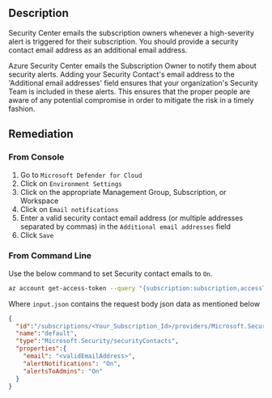 ## Description

Security Center emails the subscription owners whenever a high-severity alert is triggered for their subscription. You should provide a security contact email address as an additional email address.

Azure Security Center emails the Subscription Owner to notify them about security alerts. Adding your Security Contact's email address to the 'Additional email addresses' field ensures that your organization's Security Team is included in these alerts. This ensures that the proper people are aware of any potential compromise in order to mitigate the risk in a timely fashion.

## Remediation

### From Console

1. Go to `Microsoft Defender for Cloud`
2. Click on `Environment Settings`
3. Click on the appropriate Management Group, Subscription, or Workspace
4. Click on `Email notifications`
5. Enter a valid security contact email address (or multiple addresses separated by commas) in the `Additional email addresses` field
6. Click `Save`

### From Command Line

Use the below command to set Security contact emails to `On`.

```bash
az account get-access-token --query "{subscription:subscription,accessToken:accessToken}" --out tsv | xargs -L1 bash -c 'curl -X PUT -H "Authorization: Bearer $1" -H "Content-Type: application/json" https://management.azure.com/subscriptions/$0/providers/Microsoft.Security/securityContacts/default?api-version=2020-00-01-preview -d@"input.json"'
```

Where `input.json` contains the request body json data as mentioned below

```json
{
  "id":"/subscriptions/<Your_Subscription_Id>/providers/Microsoft.Security/autoProvisioningSettings/default",
  "name":"default",
  "type":"Microsoft.Security/securityContacts",
  "properties":{
    "email": "<validEmailAddress>",
    "alertNotifications": "On",
    "alertsToAdmins": "On"
  }
}
```